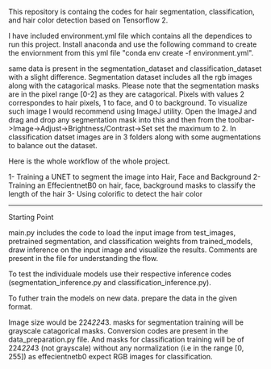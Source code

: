 This repository is containg the codes for hair segmentation, classification, and hair color detection based on Tensorflow 2.

I have included environment.yml file which contains all the dependices to run this project. Install anaconda and use the following command to create the enviornment from this yml file 
"conda env create -f environment.yml".

same data is present in the segmentation_dataset and classification_dataset with a slight difference. Segmentation dataset includes all the rgb images along with the catagorical masks. 
Please note that the segmentation masks are in the pixel range [0-2] as they are catagorical. Pixels with values 2 correspondes to hair pixels, 1 to face, and 0 to background. To visualize 
such image I would recommend using ImageJ utility. Open the ImageJ and drag and drop any segmentation mask into this and then from the toolbar->Image->Adjust->Brightness/Contrast->Set set 
the maximum to 2.
In classification datset images are in 3 folders along with some augmentations to balance out the dataset. 

Here is the whole workflow of the whole project.

1- Training a UNET to segment the image into Hair, Face and Background
2- Training an EffecientnetB0 on hair, face, background masks to classify the length of the hair
3- Using colorific to detect the hair color

-------------------------------------------------------------------------------------------------------------------------

Starting Point

main.py includes the code to load the input image from test_images, pretrained segmentation, and classification weights from trained_models, draw inference on the input image and visualize
the results. Comments are present in the file for understanding the flow.

To test the individuale models use their respective inference codes (segmentation_inference.py and classification_inference.py).

To futher train the models on new data. prepare the data in the given format.

Image size would be 224*224*3. masks for segmentation training will be grayscale catagorical masks. Conversion codes are present in the data_preparation.py file. And masks for classification
training will be of 224*224*3 (not grayscale) without any normalization (i.e in the range [0, 255]) as effecientnetb0 expect RGB images for classification.

